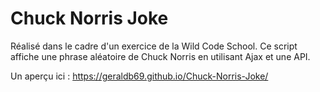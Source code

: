# Chuck Norris Joke

Réalisé dans le cadre d'un exercice de la Wild Code School. Ce script affiche une phrase aléatoire de Chuck Norris en utilisant Ajax et une API.

Un aperçu ici : https://geraldb69.github.io/Chuck-Norris-Joke/
